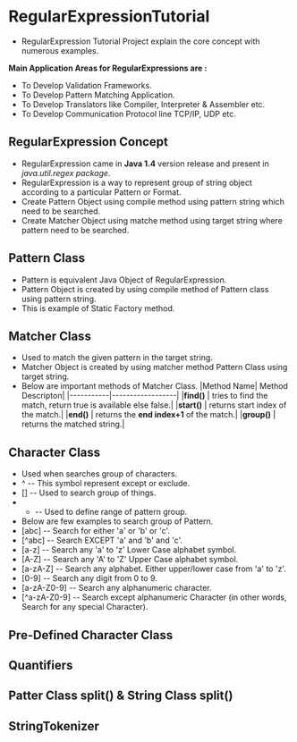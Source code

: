 # RegularExpressionTutorial
* RegularExpression Tutorial Project explain the core concept with numerous examples.
	

**Main Application Areas for RegularExpressions are :**
* To Develop Validation Frameworks.
* To Develop Pattern Matching Application.
* To Develop Translators like Compiler, Interpreter & Assembler etc.
* To Develop Communication Protocol line TCP/IP, UDP etc.


## RegularExpression Concept
* RegularExpression came in **Java 1.4** version release and present in *java.util.regex package*.
* RegularExpression is a way to represent group of string object according to a particular Pattern or Format.
* Create Pattern Object using compile method using pattern string which need to be searched.
* Create Matcher Object using matche method using target string where pattern need to be searched.
	
	

## Pattern Class
* Pattern is equivalent Java Object of RegularExpression.
* Pattern Object is created by using compile method of Pattern class using pattern string.
* This is example of Static Factory method.

	

## Matcher Class
* Used to match the given pattern in the target string.
* Matcher Object is created by using matcher method Pattern Class using target string.
* Below are important methods of Matcher Class.
|Method Name| Method Descripton|
|-----------|------------------|
|**find()** | tries to find the match, return true is available else false.|
|**start()** | returns start index of the match.|
|**end()** | returns the **end index+1** of the match.|
|**group()** | returns the matched string.|


## Character Class
* Used when searches group of characters.
* ^ -- This symbol represent except or exclude.
* [] -- Used to search group of things.
* - -- Used to define range of pattern group.
* Below are few examples to search group of Pattern.
* [abc] -- Search for either 'a' or 'b' or 'c'.
* [^abc] -- Search EXCEPT 'a' and 'b' and 'c'.
* [a-z] -- Search any 'a' to 'z' Lower Case alphabet symbol.
* [A-Z] -- Search any 'A' to 'Z' Upper Case alphabet symbol.
* [a-zA-Z] -- Search any alphabet. Either upper/lower case from 'a' to 'z'.
* [0-9] -- Search any digit from 0 to 9.
* [a-zA-Z0-9] -- Search any alphanumeric character.
* [^a-zA-Z0-9] -- Search except alphanumeric Character (in other words, Search for any special Character).


## Pre-Defined Character Class

## Quantifiers

## Patter Class split() & String Class split()

## StringTokenizer
